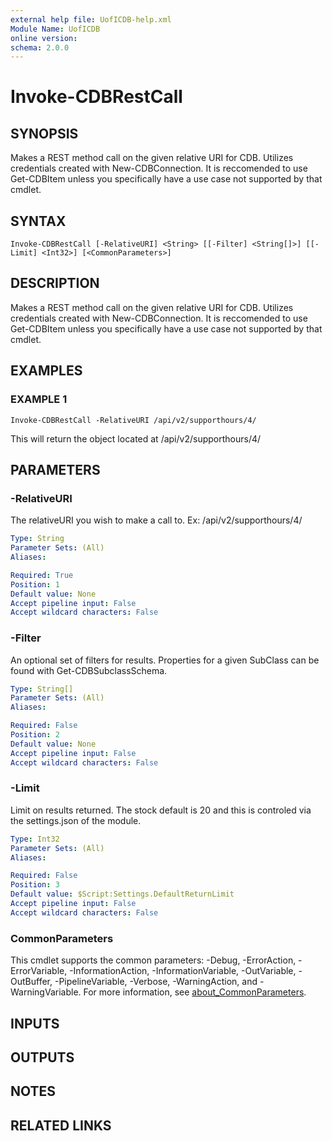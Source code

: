 ```yaml
---
external help file: UofICDB-help.xml
Module Name: UofICDB
online version:
schema: 2.0.0
---
```


# Invoke-CDBRestCall

## SYNOPSIS
Makes a REST method call on the given relative URI for CDB.
Utilizes credentials created with New-CDBConnection.
It is reccomended to use Get-CDBItem unless you specifically have a use case not supported by that cmdlet.

## SYNTAX

```
Invoke-CDBRestCall [-RelativeURI] <String> [[-Filter] <String[]>] [[-Limit] <Int32>] [<CommonParameters>]
```

## DESCRIPTION
Makes a REST method call on the given relative URI for CDB.
Utilizes credentials created with New-CDBConnection.
It is reccomended to use Get-CDBItem unless you specifically have a use case not supported by that cmdlet.

## EXAMPLES

### EXAMPLE 1
```
Invoke-CDBRestCall -RelativeURI /api/v2/supporthours/4/
```

This will return the object located at /api/v2/supporthours/4/

## PARAMETERS

### -RelativeURI
The relativeURI you wish to make a call to.
Ex: /api/v2/supporthours/4/

```yaml
Type: String
Parameter Sets: (All)
Aliases:

Required: True
Position: 1
Default value: None
Accept pipeline input: False
Accept wildcard characters: False
```

### -Filter
An optional set of filters for results.
Properties for a given SubClass can be found with Get-CDBSubclassSchema.

```yaml
Type: String[]
Parameter Sets: (All)
Aliases:

Required: False
Position: 2
Default value: None
Accept pipeline input: False
Accept wildcard characters: False
```

### -Limit
Limit on results returned.
The stock default is 20 and this is controled via the settings.json of the module.

```yaml
Type: Int32
Parameter Sets: (All)
Aliases:

Required: False
Position: 3
Default value: $Script:Settings.DefaultReturnLimit
Accept pipeline input: False
Accept wildcard characters: False
```

### CommonParameters
This cmdlet supports the common parameters: -Debug, -ErrorAction, -ErrorVariable, -InformationAction, -InformationVariable, -OutVariable, -OutBuffer, -PipelineVariable, -Verbose, -WarningAction, and -WarningVariable. For more information, see [about_CommonParameters](http://go.microsoft.com/fwlink/?LinkID=113216).

## INPUTS

## OUTPUTS

## NOTES

## RELATED LINKS
